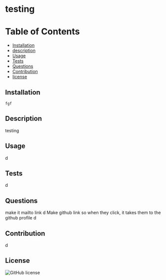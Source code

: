 # testing

  # Table of Contents 
  - [Installation](#installation)
  - [description](#description)
  - [Usage](#usage)
  - [Tests](#tests)
  - [Questions](#questions)
  - [Contribution](#contribution)
  - [license](#license)

  ## Installation
    fgf

  ## Description 
  testing

  ## Usage 
  d

  ## Tests
  d

  ## Questions 
  make it mailto link
  d
  Make github link so when they click, it takes them to the github profile
  d

  ## Contribution
  d

  ## License
  ![GitHub license](https://img.shields.io/badge/license-Apache2.0-green.svg)
  
